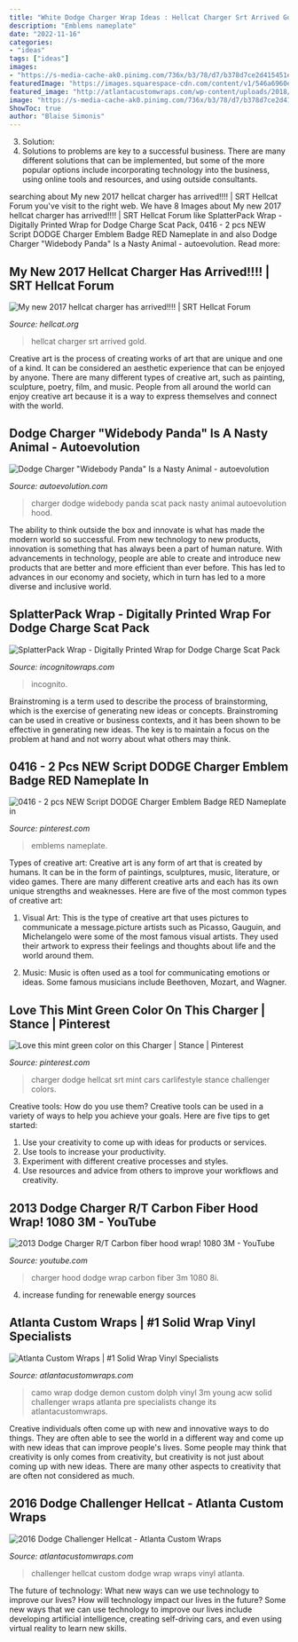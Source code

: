 ```yaml
---
title: "White Dodge Charger Wrap Ideas : Hellcat Charger Srt Arrived Gold"
description: "Emblems nameplate"
date: "2022-11-16"
categories:
- "ideas"
tags: ["ideas"]
images:
- "https://s-media-cache-ak0.pinimg.com/736x/b3/78/d7/b378d7ce2d415451ed6e7c89cec51a49.jpg"
featuredImage: "https://images.squarespace-cdn.com/content/v1/546a6960e4b02520b106a456/1585680581568-5G6P9T5PZZC7OT8TG6P0/ke17ZwdGBToddI8pDm48kBsDkK9cu3_SyTZ--r1vF4IUqsxRUqqbr1mOJYKfIPR7LoDQ9mXPOjoJoqy81S2I8N_N4V1vUb5AoIIIbLZhVYwL8IeDg6_3B-BRuF4nNrNcQkVuAT7tdErd0wQFEGFSnIxXzMyEP4oFWls1viF_rYln_Op3STWfwmpMyWFh-6tmvFXjQW8TFEDgmWG5y_sj9A/SplatterPackWrap_YellowBlack_withCarbon_pass.jpg"
featured_image: "http://atlantacustomwraps.com/wp-content/uploads/2018/12/Custom-Vinyl-Wrap-dodge-demon-wrapaped-camo-3M-acw.jpg"
image: "https://s-media-cache-ak0.pinimg.com/736x/b3/78/d7/b378d7ce2d415451ed6e7c89cec51a49.jpg"
ShowToc: true
author: "Blaise Simonis"
---
```



3. Solution:
3. Solutions to problems are key to a successful business. There are many different solutions that can be implemented, but some of the more popular options include incorporating technology into the business, using online tools and resources, and using outside consultants.

	

		
searching about My new 2017 hellcat charger has arrived!!!! | SRT Hellcat Forum you've visit to the right web. We have 8 Images about My new 2017 hellcat charger has arrived!!!! | SRT Hellcat Forum like SplatterPack Wrap - Digitally Printed Wrap for Dodge Charge Scat Pack, 0416 - 2 pcs NEW Script DODGE Charger Emblem Badge RED Nameplate in and also Dodge Charger &quot;Widebody Panda&quot; Is a Nasty Animal - autoevolution. Read more:
		
    
## My New 2017 Hellcat Charger Has Arrived!!!! | SRT Hellcat Forum

<img loading=lazy src="http://www.hellcat.org/attachments/20170329_214701-jpg.167833/" onerror="this.onerror=null;this.src='https://tse3.mm.bing.net/th?id=OIP.4udQCYaSPdhioHueDM9oTQHaEJ&amp;pid=15.1';" alt="My new 2017 hellcat charger has arrived!!!! | SRT Hellcat Forum">

_Source: hellcat.org_

>hellcat charger srt arrived gold. 

	

Creative art is the process of creating works of art that are unique and one of a kind. It can be considered an aesthetic experience that can be enjoyed by anyone. There are many different types of creative art, such as painting, sculpture, poetry, film, and music. People from all around the world can enjoy creative art because it is a way to express themselves and connect with the world.

    
## Dodge Charger &quot;Widebody Panda&quot; Is A Nasty Animal - Autoevolution

<img loading=lazy src="https://s1.cdn.autoevolution.com/images/news/gallery/dodge-charger-scat-pack-widebody-panda-is-a-nasty-animal_2.jpg" onerror="this.onerror=null;this.src='https://tse4.mm.bing.net/th?id=OIP.zIyP5Ayjsw-ai7CYT81WMAHaE8&amp;pid=15.1';" alt="Dodge Charger &quot;Widebody Panda&quot; Is a Nasty Animal - autoevolution">

_Source: autoevolution.com_

>charger dodge widebody panda scat pack nasty animal autoevolution hood. 

	

The ability to think outside the box and innovate is what has made the modern world so successful. From new technology to new products, innovation is something that has always been a part of human nature. With advancements in technology, people are able to create and introduce new products that are better and more efficient than ever before. This has led to advances in our economy and society, which in turn has led to a more diverse and inclusive world.

    
## SplatterPack Wrap - Digitally Printed Wrap For Dodge Charge Scat Pack

<img loading=lazy src="https://images.squarespace-cdn.com/content/v1/546a6960e4b02520b106a456/1585680581568-5G6P9T5PZZC7OT8TG6P0/ke17ZwdGBToddI8pDm48kBsDkK9cu3_SyTZ--r1vF4IUqsxRUqqbr1mOJYKfIPR7LoDQ9mXPOjoJoqy81S2I8N_N4V1vUb5AoIIIbLZhVYwL8IeDg6_3B-BRuF4nNrNcQkVuAT7tdErd0wQFEGFSnIxXzMyEP4oFWls1viF_rYln_Op3STWfwmpMyWFh-6tmvFXjQW8TFEDgmWG5y_sj9A/SplatterPackWrap_YellowBlack_withCarbon_pass.jpg" onerror="this.onerror=null;this.src='https://tse3.mm.bing.net/th?id=OIP.KZVOT_a5xr4JtNyiZnofaQHaC7&amp;pid=15.1';" alt="SplatterPack Wrap - Digitally Printed Wrap for Dodge Charge Scat Pack">

_Source: incognitowraps.com_

>incognito. 

	

Brainstroming is a term used to describe the process of brainstorming, which is the exercise of generating new ideas or concepts. Brainstroming can be used in creative or business contexts, and it has been shown to be effective in generating new ideas. The key is to maintain a focus on the problem at hand and not worry about what others may think.

    
## 0416 - 2 Pcs NEW Script DODGE Charger Emblem Badge RED Nameplate In

<img loading=lazy src="https://i.pinimg.com/originals/31/c6/7c/31c67cd0bc4c05a3c928bcf0e40b7bd0.jpg" onerror="this.onerror=null;this.src='https://tse3.mm.bing.net/th?id=OIP.BLPYSNZsjT2YAhG9xMucYwHaFj&amp;pid=15.1';" alt="0416 - 2 pcs NEW Script DODGE Charger Emblem Badge RED Nameplate in">

_Source: pinterest.com_

>emblems nameplate. 

	

Types of creative art:
Creative art is any form of art that is created by humans. It can be in the form of paintings, sculptures, music, literature, or video games. There are many different creative arts and each has its own unique strengths and weaknesses. Here are five of the most common types of creative art:
1. Visual Art: This is the type of creative art that uses pictures to communicate a message.picture artists such as Picasso, Gauguin, and Michelangelo were some of the most famous visual artists. They used their artwork to express their feelings and thoughts about life and the world around them.

2. Music: Music is often used as a tool for communicating emotions or ideas. Some famous musicians include Beethoven, Mozart, and Wagner.

    
## Love This Mint Green Color On This Charger | Stance | Pinterest

<img loading=lazy src="https://s-media-cache-ak0.pinimg.com/736x/b3/78/d7/b378d7ce2d415451ed6e7c89cec51a49.jpg" onerror="this.onerror=null;this.src='https://tse3.mm.bing.net/th?id=OIP.S5fNqqMX-hXSGd6Z1tkcrgHaHV&amp;pid=15.1';" alt="Love this mint green color on this Charger | Stance | Pinterest">

_Source: pinterest.com_

>charger dodge hellcat srt mint cars carlifestyle stance challenger colors. 

	

Creative tools: How do you use them?
Creative tools can be used in a variety of ways to help you achieve your goals. Here are five tips to get started: 
1. Use your creativity to come up with ideas for products or services.
2. Use tools to increase your productivity.
3. Experiment with different creative processes and styles.
4. Use resources and advice from others to improve your workflows and creativity.

    
## 2013 Dodge Charger R/T Carbon Fiber Hood Wrap! 1080 3M - YouTube

<img loading=lazy src="https://i.ytimg.com/vi/8i-zWX8MyF4/maxresdefault.jpg" onerror="this.onerror=null;this.src='https://tse2.mm.bing.net/th?id=OIP.Oyent3b64VG-OZcP1BL5lQHaEK&amp;pid=15.1';" alt="2013 Dodge Charger R/T Carbon fiber hood wrap! 1080 3M - YouTube">

_Source: youtube.com_

>charger hood dodge wrap carbon fiber 3m 1080 8i. 

	

4. increase funding for renewable energy sources

    
## Atlanta Custom Wraps | #1 Solid Wrap Vinyl Specialists

<img loading=lazy src="http://atlantacustomwraps.com/wp-content/uploads/2018/12/Custom-Vinyl-Wrap-dodge-demon-wrapaped-camo-3M-acw.jpg" onerror="this.onerror=null;this.src='https://tse1.mm.bing.net/th?id=OIP.tngDYsA3SjIo1Jgoi1VnjwHaFD&amp;pid=15.1';" alt="Atlanta Custom Wraps | #1 Solid Wrap Vinyl Specialists">

_Source: atlantacustomwraps.com_

>camo wrap dodge demon custom dolph vinyl 3m young acw solid challenger wraps atlanta pre specialists change its atlantacustomwraps. 

	

Creative individuals often come up with new and innovative ways to do things. They are often able to see the world in a different way and come up with new ideas that can improve people's lives. Some people may think that creativity is only comes from creativity, but creativity is not just about coming up with new ideas. There are many other aspects to creativity that are often not considered as much.

    
## 2016 Dodge Challenger Hellcat - Atlanta Custom Wraps

<img loading=lazy src="http://atlantacustomwraps.com/wp-content/uploads/2018/01/Custom-Vinyl-Wrap-hellcat-wrap-jp-alfonso-studios-challenger-acw.jpg" onerror="this.onerror=null;this.src='https://tse1.mm.bing.net/th?id=OIP.yD7pxJ6kWx7SeRJngurViwHaFD&amp;pid=15.1';" alt="2016 Dodge Challenger Hellcat - Atlanta Custom Wraps">

_Source: atlantacustomwraps.com_

>challenger hellcat custom dodge wrap wraps vinyl atlanta. 

	

The future of technology: What new ways can we use technology to improve our lives?
How will technology impact our lives in the future? Some new ways that we can use technology to improve our lives include developing artificial intelligence, creating self-driving cars, and even using virtual reality to learn new skills.

